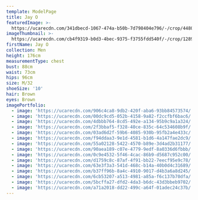 ```yaml
---
template: ModelPage
title: Jay O
featuredImage: >-
  https://ucarecdn.com/341dbecd-1067-474a-b50b-7d798404e796/-/crop/4480x2849/0,1353/-/preview/
imageThumbnail: >-
  https://ucarecdn.com/cb4f9319-b0d3-4bec-9375-f3755fdd540f/-/crop/1289x1948/188,42/-/preview/
firstName: Jay O
collection: Men
height: 176cm
measurementType: chest
bust: 88cm
waist: 73cm
hips: 96cm
size: M/32
shoeSize: '10'
hair: Brown
eyes: Brown
imagePortfolio:
  - image: 'https://ucarecdn.com/906c4ca8-9db2-420f-aba6-93bb84573574/'
  - image: 'https://ucarecdn.com/00dc9cd5-052b-4158-9a82-f2ccfbf6bac6/'
  - image: 'https://ucarecdn.com/4dbbb764-8cd5-492e-a134-95b9c9a1a324/'
  - image: 'https://ucarecdn.com/2f3bbaf5-f328-40ce-835c-64c534608b9f/'
  - image: 'https://ucarecdn.com/03ad6d2f-59b6-4085-930b-95fb2a4e433c/'
  - image: 'https://ucarecdn.com/f94ddaa3-9e1d-4581-b1d6-4a147fae2dc9/'
  - image: 'https://ucarecdn.com/55a02128-5422-4570-b89e-3d4ad2b31177/'
  - image: 'https://ucarecdn.com/90aea189-c07e-4779-9edf-8a0336d6fbbb/'
  - image: 'https://ucarecdn.com/0c9e4532-5f46-4cac-86b9-d5687c952c00/'
  - image: 'https://ucarecdn.com/d1759c8c-87af-4f91-bb22-7eecf95e9c78/'
  - image: 'https://ucarecdn.com/63e3f3a3-541d-468c-b14a-40b0d4c31689/'
  - image: 'https://ucarecdn.com/b37ff96b-8a4c-4910-9017-d4b3a6a8d245/'
  - image: 'https://ucarecdn.com/6cb53207-a513-4981-a85a-f6c137b70dfa/'
  - image: 'https://ucarecdn.com/5bcffa27-dfd2-4da3-b6dc-43d3bbeb9702/'
  - image: 'https://ucarecdn.com/a71a2018-dd22-499c-a64f-01adec24c37b/'
---
```


